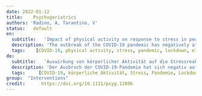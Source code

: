 ```yaml
---
date: 2022-01-12
title:    Psychogeriatrics 
authors: 'Radino, A, Tarantino, V'
status:   default
en:
  subtitle:   'Impact of physical activity on response to stress in people aged 65 and over during COVID-19 pandemic lockdown'
  description: 'The outbreak of the COVID-19 pandemic has negatively affected the lives of many people. In particular, restrictions of physical activity (PA) due to pandemic-related lockdown have impacted their psychological status. The aim of this work was to investigate the relationship between PA habits, before the pandemic and during the lockdown, and responses to stress due to home isolation during the lockdown, in older people. To this aim, an online survey addressed to people aged 65 years and over was conducted during the first pandemic wave in Italy (Study 1). To explore the effect of PA restrictions on responses to stress over time, the survey was replicated during the second wave (Study 2). A group of 72 and 43 participants, from 65 to 88 years, completed the two studies, respectively. The survey required the completion of the International Physical Activity Questionnaire, and of two questionnaires on stress response, namely, the Impact of Event Scale-Revised and the Perceived Stress Scale. The correlation between the questionnaires’ scores was examined. Study 1 demonstrated that higher levels of PA during the lockdown, related to working and walking activities, were associated with fewer stress-related symptoms and lower stress perception. In parallel, greater reduction of PA, during lockdown compared to the pre-pandemic period, was associated with more stress-related symptoms. People who spent more time at rest (sitting) before and during the pandemic lockdown were those who showed higher psychological impact. Study 2 confirmed the benefits of maintaining working activities during lockdown, but also showed that during the second pandemic wave people were more resilient to PA restrictions and home isolation, even if conducting a sedentary lifestyle. Maintaining good levels of PA during lockdown was a protective factor against developing stress-related symptoms in older people. On the other hand, more resilient response to stress emerged in this population during the second wave.'
  tags:    [COVID-19, physical activity, stress, pandemic, lockdown, elderly]
de: 
  subtitle:   'Auswirkung von körperlicher Aktivität auf die Stressreaktion bei Menschen ab 65 Jahren während der COVID-19-Lockdowns'
  description: 'Der Ausbruch der COVID-19-Pandemie hat sich negativ auf das Leben vieler Menschen ausgewirkt. Insbesondere die Einschränkung der körperlichen Aktivität (PA) aufgrund der pandemiebedingten Abriegelung hat sich auf ihren psychologischen Zustand ausgewirkt. Ziel dieser Arbeit war es, den Zusammenhang zwischen den Bewegungsgewohnheiten älterer Menschen vor und während der Pandemie und der Stressreaktion auf die häusliche Isolation während der Abriegelung zu untersuchen. Zu diesem Zweck wurde während der ersten Pandemiewelle in Italien (Studie 1) eine Online-Befragung von Personen im Alter von 65 Jahren und älter durchgeführt. Um die Auswirkung von Einschränkungen der körperlichen Betätigung auf die Reaktion auf Stress im Laufe der Zeit zu untersuchen, wurde die Umfrage während der zweiten Welle wiederholt (Studie 2). Eine Gruppe von 72 bzw. 43 Teilnehmern im Alter von 65 bis 88 Jahren nahm an den beiden Studien teil. Im Rahmen der Erhebung mussten der Internationale Fragebogen zur körperlichen Aktivität und zwei Fragebögen zur Stressreaktion ausgefüllt werden, nämlich die Impact of Event Scale-Revised und die Perceived Stress Scale. Die Korrelation zwischen den Ergebnissen der Fragebögen wurde untersucht. Studie 1 zeigte, dass ein höheres Maß an PA während des Lockdowns, bezogen auf Arbeits- und Gehaktivitäten, mit weniger stressbedingten Symptomen und einem geringeren Stressempfinden verbunden war. Parallel dazu war eine stärkere Verringerung des PA während der Abriegelung im Vergleich zur Zeit vor der Pandemie mit mehr stressbedingten Symptomen verbunden. Personen, die vor und während der Pandemieabriegelung mehr Zeit in Ruhe (im Sitzen) verbrachten, wiesen eine höhere psychische Belastung auf. Studie 2 bestätigte die Vorteile der Aufrechterhaltung von Arbeitsaktivitäten während der Abriegelung, zeigte aber auch, dass die Menschen während der zweiten Pandemiewelle besser mit den Einschränkungen der körperlichen Aktivität und der Isolation zu Hause zurechtkamen, selbst wenn sie einen sitzenden Lebensstil pflegten. Die Aufrechterhaltung eines guten Niveaus an körperlicher Aktivität während der Abriegelung war ein Schutzfaktor gegen die Entwicklung stressbedingter Symptome bei älteren Menschen. Andererseits zeigte sich in dieser Bevölkerungsgruppe während der zweiten Welle eine größere Widerstandsfähigkeit gegenüber Stress.'
  tags:     [COVID-19, körperliche Aktivität, Stress, Pandemie, Lockdown, ältere Menschen]
group:  "Interventions"
credit:      https://doi.org/10.1111/psyg.12806
---
```

